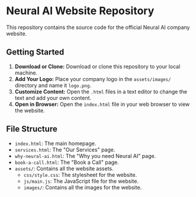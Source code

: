 # Neural AI Website Repository

This repository contains the source code for the official Neural AI company website.

## Getting Started

1.  **Download or Clone:** Download or clone this repository to your local machine.
2.  **Add Your Logo:** Place your company logo in the `assets/images/` directory and name it `logo.png`.
3.  **Customize Content:** Open the `.html` files in a text editor to change the text and add your own content.
4.  **Open in Browser:** Open the `index.html` file in your web browser to view the website.

## File Structure

-   `index.html`: The main homepage.
-   `services.html`: The "Our Services" page.
-   `why-neural-ai.html`: The "Why you need Neural AI" page.
-   `book-a-call.html`: The "Book a Call" page.
-   `assets/`: Contains all the website assets.
    -   `css/style.css`: The stylesheet for the website.
    -   `js/main.js`: The JavaScript file for the website.
    -   `images/`:  Contains all the images for the website.
